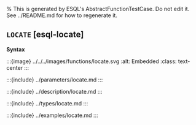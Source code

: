 % This is generated by ESQL's AbstractFunctionTestCase. Do not edit it. See ../README.md for how to regenerate it.

## `LOCATE` [esql-locate]

**Syntax**

:::{image} ../../../images/functions/locate.svg
:alt: Embedded
:class: text-center
:::


:::{include} ../parameters/locate.md
:::

:::{include} ../description/locate.md
:::

:::{include} ../types/locate.md
:::

:::{include} ../examples/locate.md
:::

